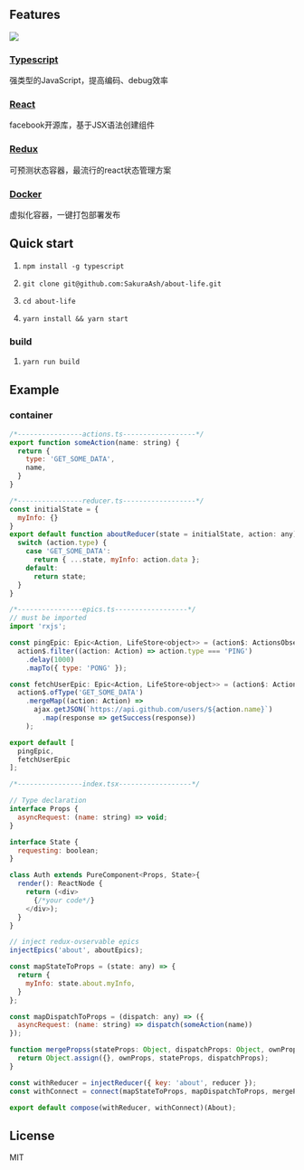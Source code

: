 ## Features

[![](https://badge.juejin.im/entry/5a28fce4f265da430b7b21d2/likes.svg?style=flat-square)](https://juejin.im/entry/5a28fce4f265da430b7b21d2/detail)

### [Typescript](https://github.com/Microsoft/TypeScript)

  强类型的JavaScript，提高编码、debug效率
### [React](https://github.com/facebook/react)
  facebook开源库，基于JSX语法创建组件
### [Redux](https://github.com/reactjs/redux)
  可预测状态容器，最流行的react状态管理方案
### [Docker](https://www.docker.com/)
  虚拟化容器，一键打包部署发布

## Quick start
1. `npm install -g typescript`

2. `git clone git@github.com:SakuraAsh/about-life.git`
3. `cd about-life`
4. `yarn install && yarn start`

### build
1. `yarn run build`

## Example

### container
```javascript
/*----------------actions.ts------------------*/
export function someAction(name: string) {
  return {
    type: 'GET_SOME_DATA',
    name,
  }
}

/*----------------reducer.ts------------------*/
const initialState = {
  myInfo: {}
}
export default function aboutReducer(state = initialState, action: any) {
  switch (action.type) {
    case 'GET_SOME_DATA':
      return { ...state, myInfo: action.data };
    default:
      return state;
  }
}

/*----------------epics.ts------------------*/
// must be imported
import 'rxjs';

const pingEpic: Epic<Action, LifeStore<object>> = (action$: ActionsObservable<Action>) =>
  action$.filter((action: Action) => action.type === 'PING')
    .delay(1000)
    .mapTo({ type: 'PONG' });

const fetchUserEpic: Epic<Action, LifeStore<object>> = (action$: ActionsObservable<Action>) =>
  action$.ofType('GET_SOME_DATA')
    .mergeMap((action: Action) =>
      ajax.getJSON(`https://api.github.com/users/${action.name}`)
        .map(response => getSuccess(response))
    );

export default [
  pingEpic,
  fetchUserEpic
];

/*----------------index.tsx------------------*/

// Type declaration
interface Props {
  asyncRequest: (name: string) => void;
}

interface State {
  requesting: boolean;
}

class Auth extends PureComponent<Props, State>{
  render(): ReactNode {
    return (<div>
      {/*your code*/}
    </div>);
  }
}

// inject redux-ovservable epics
injectEpics('about', aboutEpics);

const mapStateToProps = (state: any) => {
  return {
    myInfo: state.about.myInfo,
  }
};

const mapDispatchToProps = (dispatch: any) => ({
  asyncRequest: (name: string) => dispatch(someAction(name))
});

function mergePropss(stateProps: Object, dispatchProps: Object, ownProps: Object) {
  return Object.assign({}, ownProps, stateProps, dispatchProps);
}

const withReducer = injectReducer({ key: 'about', reducer });
const withConnect = connect(mapStateToProps, mapDispatchToProps, mergePropss);

export default compose(withReducer, withConnect)(About);

```

## License

MIT
